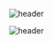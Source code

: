 ![header](https://capsule-render.vercel.app/api?type=venom&color=FA7000&height=300&section=header&text=Hello%20SEJIN%20World!&fontSize=90&fontColor=FA7000)


![header](https://capsule-render.vercel.app/api?type=wave&color=auto&height=300&section=header&text=capsule%20render&fontSize=90)
